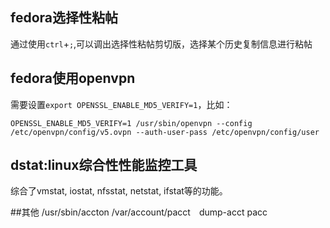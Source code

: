 ## fedora选择性粘帖
通过使用```ctrl```+```;```,可以调出选择性粘帖剪切版，选择某个历史复制信息进行粘帖

## fedora使用openvpn
需要设置```export OPENSSL_ENABLE_MD5_VERIFY=1```，比如：

```OPENSSL_ENABLE_MD5_VERIFY=1 /usr/sbin/openvpn --config /etc/openvpn/config/v5.ovpn --auth-user-pass /etc/openvpn/config/user```

## dstat:linux综合性性能监控工具
综合了vmstat, iostat, nfsstat, netstat, ifstat等的功能。

##其他
/usr/sbin/accton /var/account/pacct　dump-acct pacc
